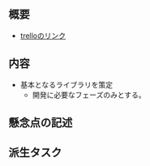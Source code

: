 <!-- 
1. trelloのリンクを埋める 
2. 内容の記述
3. 懸念点等の記述
4. 別途切るべきタスクの確認
-->

## 概要

<!-- 各種リンク等の記述 -->

- [trelloのリンク](https://trello.com/c/26w2yZ42/3-spa%E8%A1%A8%E7%8F%BE%E3%83%A9%E3%82%A4%E3%83%96%E3%83%A9%E3%83%AA%E3%81%AE%E7%AD%96%E5%AE%9A)

## 内容

<!-- 実装内容等の記述 -->

- 基本となるライブラリを策定
    - 開発に必要なフェーズのみとする。

## 懸念点の記述

<!-- 不明点・不安点等の記述 -->

## 派生タスク

<!-- このPRで作業で終わらなかった場合Trelloでタスクを切り、リンクを記述する -->

